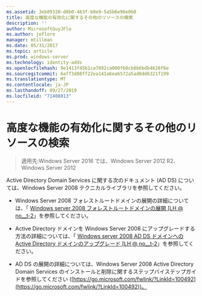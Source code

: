 ```yaml
---
ms.assetid: 3eb89320-d8b0-463f-b9e9-5a5b6e96e0b8
title: 高度な機能の有効化に関するその他のリソースの検索
description: ''
author: MicrosoftGuyJFlo
ms.author: joflore
manager: mtillman
ms.date: 05/31/2017
ms.topic: article
ms.prod: windows-server
ms.technology: identity-adds
ms.openlocfilehash: 9e1413f45b1ca7092ca000f60cb8b6bdb4626f6e
ms.sourcegitcommit: 6aff3d88ff22ea141a6ea6572a5ad8dd6321f199
ms.translationtype: MT
ms.contentlocale: ja-JP
ms.lasthandoff: 09/27/2019
ms.locfileid: "71408813"
---
```

# <a name="finding-additional-resources-for-enabling-advanced-features"></a>高度な機能の有効化に関するその他のリソースの検索

>適用先:Windows Server 2016 では、Windows Server 2012 R2、Windows Server 2012

Active Directory Domain Services に関する次のドキュメント (AD DS) については、Windows Server 2008 テクニカルライブラリを参照してください。  
  
-   Windows Server 2008 フォレストルートドメインの展開の詳細については、「 [Windows server 2008 フォレストルートドメインの展開 \[LH @ no__t-2](assetId:///92406e8d-dc1c-4740-a00a-2c4032896dd1)」を参照してください。  
  
-   Active Directory ドメインを Windows Server 2008 にアップグレードする方法の詳細については、「 [Windows server 2008 AD DS ドメインへの Active Directory ドメインのアップグレード \[LH @ no__t-2](assetId:///9c91be5f-df14-40b2-b176-2b1852a51e61)」を参照してください。  
  
-   AD DS の展開の詳細については、Windows Server 2008 Active Directory Domain Services のインストールと削除に関するステップバイステップガイドを参照してください ([https://go.microsoft.com/fwlink/?LinkId=100492](https://go.microsoft.com/fwlink/?LinkId=100492))。  
  


